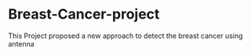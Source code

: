 # Breast-Cancer-project
This Project proposed a new approach to detect the breast cancer using antenna 
